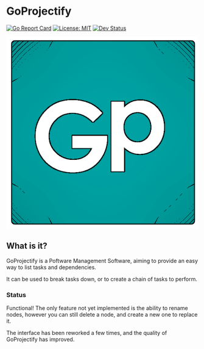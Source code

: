 # GoProjectify

[![Go Report Card](https://goreportcard.com/badge/github.com/ebkr/GoProjectify)](https://goreportcard.com/badge/github.com/ebkr/GoProjectify)
[![License: MIT](https://img.shields.io/badge/License-MIT-yellow.svg)](https://opensource.org/licenses/MIT)
[![Dev Status](https://img.shields.io/travis/ebkr/GoProjectify/dev.svg)](https://travis-ci.org/ebkr/GoProjectify)

![](https://github.com/ebkr/GoProjectify/blob/master/ApplicationData/Assets/goProjectify.png)
 
## What is it?
GoProjectify is a Poftware Management Software, aiming to provide an easy way to list tasks and dependencies.

It can be used to break tasks down, or to create a chain of tasks to perform.

### Status

Functional! The only feature not yet implemented is the ability to rename nodes, however you can still delete a node, and create a new one to replace it.

The interface has been reworked a few times, and the quality of GoProjectify has improved.
